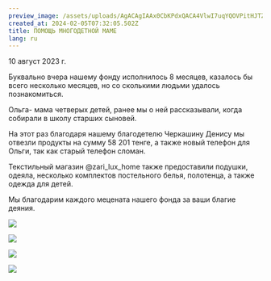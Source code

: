 ```yaml
---
preview_image: /assets/uploads/AgACAgIAAx0CbKPdxQACA4VlwI7uqYQOVPitHJTZHp05j-EkxQAC7OExG-qZCEqQjUKeb2PaiwEAAwIAA3kAAzQE
created_at: 2024-02-05T07:32:05.502Z
title: ПОМОЩЬ МНОГОДЕТНОЙ МАМЕ
lang: ru
---
```


10 август 2023 г.

Буквально вчера нашему фонду исполнилось 8 месяцев, казалось бы всего несколько месяцев, но со сколькими людьми удалось познакомиться.

Ольга- мама четверых детей, ранее мы о ней рассказывали, когда собирали в школу старших сыновей.

На этот раз благодаря нашему благодетелю Черкашину Денису мы отвезли продукты на сумму 58 201 тенге, а также новый телефон для Ольги, так как старый телефон сломан.

Текстильный магазин @zari_lux_home также предоставили подушки, одеяла, несколько комплектов постельного белья, полотенца, а также одежда для детей.

Мы благодарим каждого мецената нашего фонда за ваши благие деяния.

![](/assets/uploads/AgACAgIAAx0CbKPdxQACA4llwI7uyMprrfeRbr_fmvg87lFyCAAC7eExG-qZCErTus_hXQiOIQEAAwIAA3kAAzQE)

![](/assets/uploads/AgACAgIAAx0CbKPdxQACA4dlwI7uhuRn7KfA7Bd5gdy6dJOCNwAC8OExG-qZCEpCrUeojiyQBwEAAwIAA3kAAzQE)

![](/assets/uploads/AgACAgIAAx0CbKPdxQACA4ZlwI7u_YCYb-NU6JCLnZqii0eiMAAC7-ExG-qZCEo76_NGEXd0JQEAAwIAA3kAAzQE)

![](/assets/uploads/AgACAgIAAx0CbKPdxQACA4hlwI7udMC6Fpt3RAwkKvzRV9P34QAC7uExG-qZCErx417Kwrv_RQEAAwIAA3kAAzQE)

